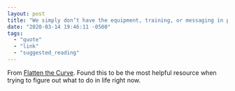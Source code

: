 ```yaml
---
layout: post
title: "We simply don’t have the equipment, training, or messaging in place and we need to ramp up fast. No one does. That is why your choices today matter so much."
date: "2020-03-14 19:46:11 -0500"
tags:
  - "quote"
  - "link"
  - "suggested_reading"
---
```


From [Flatten the Curve](https://www.flattenthecurve.com/). Found this to be the most helpful resource when trying to figure out what to do in life right now.
